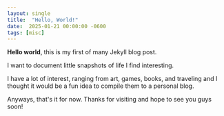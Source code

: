 ```yaml
---
layout: single
title:  "Hello, World!"
date:  2025-01-21 00:00:00 -0600
tags: [misc]
---
```


**Hello world**, this is my first of many Jekyll blog post.

I want to document little snapshots of life I find interesting.

I have a lot of interest, ranging from art, games, books, and traveling and I thought it would be a fun idea to compile them to a personal blog.

Anyways, that's it for now.
Thanks for visiting and hope to see you guys soon!
